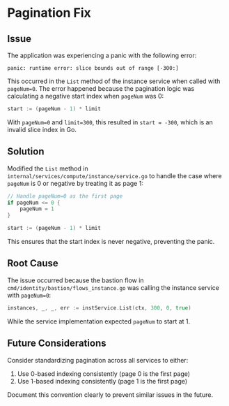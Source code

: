 # Pagination Fix

## Issue

The application was experiencing a panic with the following error:

```
panic: runtime error: slice bounds out of range [-300:]
```

This occurred in the `List` method of the instance service when called with `pageNum=0`. The error happened because the pagination logic was calculating a negative start index when `pageNum` was 0:

```go
start := (pageNum - 1) * limit
```

With `pageNum=0` and `limit=300`, this resulted in `start = -300`, which is an invalid slice index in Go.

## Solution

Modified the `List` method in `internal/services/compute/instance/service.go` to handle the case where `pageNum` is 0 or negative by treating it as page 1:

```go
// Handle pageNum=0 as the first page
if pageNum <= 0 {
    pageNum = 1
}

start := (pageNum - 1) * limit
```

This ensures that the start index is never negative, preventing the panic.

## Root Cause

The issue occurred because the bastion flow in `cmd/identity/bastion/flows_instance.go` was calling the instance service with `pageNum=0`:

```go
instances, _, _, err := instService.List(ctx, 300, 0, true)
```

While the service implementation expected `pageNum` to start at 1.

## Future Considerations

Consider standardizing pagination across all services to either:
1. Use 0-based indexing consistently (page 0 is the first page)
2. Use 1-based indexing consistently (page 1 is the first page)

Document this convention clearly to prevent similar issues in the future.